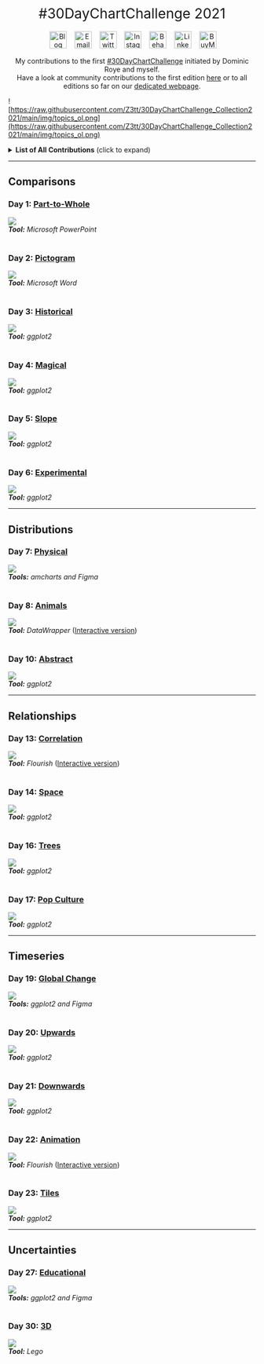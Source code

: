 <h1 style="font-weight:normal" align="center">
  &nbsp;#30DayChartChallenge 2021&nbsp;
</h1>

<div align="center">

&nbsp;&nbsp;&nbsp;
<a href="https://www.cedricscherer.com"><img border="0" alt="Blog" src="https://assets.dryicons.com/uploads/icon/svg/4926/home.svg" width="35" height="35"></a>&nbsp;&nbsp;&nbsp;
<a href="mailto:info@data-vizard.com"><img border="0" alt="Email" src="https://assets.dryicons.com/uploads/icon/svg/8009/02dc3a5c-6504-4347-85fb-3f510cfecc45.svg" width="35" height="35"></a>&nbsp;&nbsp;&nbsp;
<a href="https://twitter.com/CedScherer"><img border="0" alt="Twitter" src="https://assets.dryicons.com/uploads/icon/svg/8385/c23f7ffc-ca8d-4246-8978-ce9f6d5bcc99.svg" width="35" height="35"></a>&nbsp;&nbsp;&nbsp;
<a href="https://www.instagram.com/cedscherer/"><img border="0" alt="Instagram" src="https://assets.dryicons.com/uploads/icon/svg/8330/62263227-bb78-4b42-a9a9-e222e0cc7b97.svg" width="35" height="35"></a>&nbsp;&nbsp;&nbsp;
<a href="https://www.behance.net/cedscherer"><img border="0" alt="Behance" src="https://assets.dryicons.com/uploads/icon/svg/8264/04073ce3-5b98-4f32-88d3-82b2ef828066.svg" width="35" height="35"></a>&nbsp;&nbsp;&nbsp;
<a href="https://www.linkedin.com/in/cedricpscherer/"><img border="0" alt="LinkedIn" src="https://assets.dryicons.com/uploads/icon/svg/8337/a347cd89-1662-4421-be90-58e5e8004eae.svg" width="35" height="35"></a>&nbsp;&nbsp;&nbsp;
<a href="https://www.buymeacoffee.com/z3tt"><img border="0" alt="BuyMeACoffee" src="https://www.buymeacoffee.com/assets/img/guidelines/logo-mark-3.svg" width="35" height="35"></a>&nbsp;&nbsp;&nbsp;

My contributions to the first [#30DayChartChallenge](https://twitter.com/tjukanov/status/1187713840550744066) initiated by Dominic Roye and myself.  
Have a look at community contributions to the first edition [here](https://github.com/z3tt/30DayChartChallenge_Collection2021) or to all editions so far on our [dedicated webpage](http://30daychartchallenge.org/).

</div>

![https://raw.githubusercontent.com/Z3tt/30DayChartChallenge_Collection2021/main/img/topics_ol.png](https://raw.githubusercontent.com/Z3tt/30DayChartChallenge_Collection2021/main/img/topics_ol.png)

<details>
  <summary><b>List of All Contributions</b> (click to expand)</summary>

<!-- toc -->
* Comparisons
  + Day 1: [Part-to-Whole](https://github.com/z3tt/30DayChartChallenge2021/tree/main/01_part_to_whole/)
  + Day 2: [Pictogram](https://github.com/z3tt/30DayChartChallenge2021/tree/main/02_pictogram/)
  + Day 3: [Historical](https://github.com/z3tt/30DayChartChallenge2021/tree/main/03_historical/)
  + Day 4: [Magical](https://github.com/z3tt/30DayChartChallenge2021/tree/main/04_magical/)
  + Day 5: [Slope](https://github.com/z3tt/30DayChartChallenge2021/tree/main/05_slope/)
  + Day 6: [Experimental](https://github.com/z3tt/30DayChartChallenge2021/tree/main/06_experimental/)
* Distributions
  + Day 7: [Physical](https://github.com/z3tt/30DayChartChallenge2021/tree/main/07_physical/)
  + Day 8: [Animals](https://github.com/z3tt/30DayChartChallenge2021/tree/main/08_animals/)
  + Day 9: Statistics
  + Day 10: [Abstract](https://github.com/z3tt/30DayChartChallenge2021/tree/main/10_abstract/)
  + Day 11: Circular
  + Day 12: Strips
* Relationships
  + Day 13: [Correlation](https://github.com/z3tt/30DayChartChallenge2021/tree/main/13_correlation/)
  + Day 14: [Space](https://github.com/z3tt/30DayChartChallenge2021/tree/main/14_space/)
  + Day 15: Multivariate
  + Day 16: [Trees](https://github.com/z3tt/30DayChartChallenge2021/tree/main/16_trees/)
  + Day 17: [Pop Culture](https://github.com/z3tt/30DayChartChallenge2021/tree/main/17_pop_culture/)
  + Day 18: Connections
* Timeseries
  + Day 19: [Global Change](https://github.com/z3tt/30DayChartChallenge2021/tree/main/19_global_change/)
  + Day 20: [Upwards](https://raw.githubusercontent.com/z3tt/30DayChartChallenge2021/main/20_upwards/)
  + Day 21: [Downwards](https://github.com/z3tt/30DayChartChallenge2021/tree/main/21_downwards)
  + Day 22: [Animation](https://github.com/z3tt/30DayChartChallenge2021/tree/main/22_animation/)
  + Day 23: [Tiles](https://github.com/z3tt/30DayChartChallenge2021/tree/main/23_tiles/)
  + Day 24: Monochrome
* Uncertainties:
  + Day 25: Demographic
  + Day 26: Trends
  + [Day 27: Educational](https://github.com/z3tt/30DayChartChallenge2021/tree/main/27_educational/)
  + Day 28: Future
  + Day 29: Deviations
  + [Day 30: 3D](https://github.com/z3tt/30DayChartChallenge2021/tree/main/30_3D/)
<!-- tocstop -->

</details>

***

## Comparisons

### Day 1: [Part-to-Whole](https://github.com/z3tt/30DayChartChallenge2021/tree/main/01_part_to_whole)
![](https://raw.githubusercontent.com/z3tt/30DayChartChallenge2021/main/01_part_to_whole/01_part_to_whole_v1.png)<br>***Tool:*** *Microsoft PowerPoint*<br><br>

### Day 2: [Pictogram](https://github.com/z3tt/30DayChartChallenge2021/tree/main/02_pictogram)
![](https://raw.githubusercontent.com/z3tt/30DayChartChallenge2021/main/02_pictogram/02_pictogram_en.png)<br>***Tool:*** *Microsoft Word*<br><br>

### Day 3: [Historical](https://github.com/z3tt/30DayChartChallenge2021/tree/main/03_historical)
![](https://raw.githubusercontent.com/z3tt/30DayChartChallenge2021/main/03_historical/03_historical.png)<br>***Tool:*** *ggplot2*<br><br>

### Day 4: [Magical](https://github.com/z3tt/30DayChartChallenge2021/tree/main/04_magical)
![](https://raw.githubusercontent.com/z3tt/30DayChartChallenge2021/main/04_magical/04_magical.png)<br>***Tool:*** *ggplot2*<br><br>

### Day 5: [Slope](https://github.com/z3tt/30DayChartChallenge2021/tree/main/05_slope)
![](https://raw.githubusercontent.com/z3tt/30DayChartChallenge2021/main/05_slope/05_slope.png)<br>***Tool:*** *ggplot2*<br><br>

### Day 6: [Experimental](https://github.com/z3tt/30DayChartChallenge2021/tree/main/06_experimental)
![](https://raw.githubusercontent.com/z3tt/30DayChartChallenge2021/main/06_experimental/06_experimental.png)<br>***Tool:*** *ggplot2*<br>

***

## Distributions

### Day 7: [Physical](https://github.com/z3tt/30DayChartChallenge2021/tree/main/07_physical)
![](https://raw.githubusercontent.com/z3tt/30DayChartChallenge2021/main/07_physical/07_physical.png)<br>***Tools:*** *amcharts and Figma*<br><br>

### Day 8: [Animals](https://github.com/z3tt/30DayChartChallenge2021/tree/main/08_animals)
![](https://raw.githubusercontent.com/z3tt/30DayChartChallenge2021/main/08_animals/08_animals_log.png)<br>***Tool:*** *DataWrapper* ([Interactive version](https://datawrapper.dwcdn.net/E883b/2/))<br><br>

### Day 10: [Abstract](https://github.com/z3tt/30DayChartChallenge2021/tree/main/10_abstract)
![](https://raw.githubusercontent.com/z3tt/30DayChartChallenge2021/main/10_abstract/10_abstract_turbo.png)<br>***Tool:*** *ggplot2*<br>

***

## Relationships

### Day 13: [Correlation](https://github.com/z3tt/30DayChartChallenge2021/tree/main/13_correlation)
![](https://raw.githubusercontent.com/z3tt/30DayChartChallenge2021/main/13_correlation/13_correlation.png)<br>***Tool:*** *Flourish* ([Interactive version](https://public.flourish.studio/visualisation/5846249/))<br><br>

### Day 14: [Space](https://github.com/z3tt/30DayChartChallenge2021/tree/main/14_space)
![](https://raw.githubusercontent.com/z3tt/30DayChartChallenge2021/main/14_space/14_space_mono.png)<br>***Tool:*** *ggplot2*<br><br>

### Day 16: [Trees](https://github.com/z3tt/30DayChartChallenge2021/tree/main/16_trees)
![](https://raw.githubusercontent.com/z3tt/30DayChartChallenge2021/main/16_trees/16_trees.png)<br>***Tool:*** *ggplot2*<br><br>

### Day 17: [Pop Culture](https://github.com/z3tt/30DayChartChallenge2021/tree/main/17_pop_culture)
![](https://raw.githubusercontent.com/z3tt/30DayChartChallenge2021/main/17_pop_culture/17_pop_culture.png)<br>***Tool:*** *ggplot2*<br>

***

## Timeseries

### Day 19: [Global Change](https://github.com/z3tt/30DayChartChallenge2021/tree/main/19_global_change)
![](https://raw.githubusercontent.com/z3tt/30DayChartChallenge2021/main/19_global_change/19_global_change.png)<br>***Tools:*** *ggplot2 and Figma*<br><br>

### Day 20: [Upwards](https://github.com/z3tt/30DayChartChallenge2021/tree/main/20_upwards)
![](https://raw.githubusercontent.com/z3tt/30DayChartChallenge2021/main/20_upwards/20_upwards.png)<br>***Tool:*** *ggplot2*<br><br>

### Day 21: [Downwards](https://github.com/z3tt/30DayChartChallenge2021/tree/main/21_downwards)
![](https://raw.githubusercontent.com/z3tt/30DayChartChallenge2021/main/21_downwards/21_downwards.png)<br>***Tool:*** *ggplot2*<br><br>

### Day 22: [Animation](https://github.com/z3tt/30DayChartChallenge2021/tree/main/22_animation)
![](https://raw.githubusercontent.com/z3tt/30DayChartChallenge2021/main/22_animation/22_animation.png)<br>***Tool:*** *Flourish* ([Interactive version](https://public.flourish.studio/visualisation/5939637))<br><br>

### Day 23: [Tiles](https://github.com/z3tt/30DayChartChallenge2021/tree/main/23_tiles)
![](https://raw.githubusercontent.com/z3tt/30DayChartChallenge2021/main/23_tiles/23_tiles.png)<br>***Tool:*** *ggplot2*<br>

***

## Uncertainties

### Day 27: [Educational](https://github.com/z3tt/30DayChartChallenge2021/tree/main/27_educational)
![](https://raw.githubusercontent.com/z3tt/30DayChartChallenge2021/main/27_educational/27_educational.png)<br>***Tools:*** *ggplot2 and Figma*<br><br>

### Day 30: [3D](https://github.com/z3tt/30DayChartChallenge2021/tree/main/30_3D)
![](https://raw.githubusercontent.com/z3tt/30DayChartChallenge2021/main/30_3D/30_3D.png)<br>***Tool:*** *Lego*
